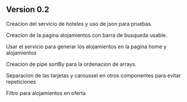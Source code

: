 ## Version 0.2
Creacion del servicio de hoteles y uso de json para pruebas.

Creacion de la pagina alojamientos con barra de busqueda usable.

Usar el servicio para generar los alojamientos en la pagina home y alojamientos

Creacion de pipe sortBy para la ordenacion de arrays.

Separacion de las tarjetas y caroussel en otros componentes para evitar repeticiones

Filtro para alojamientos en oferta

